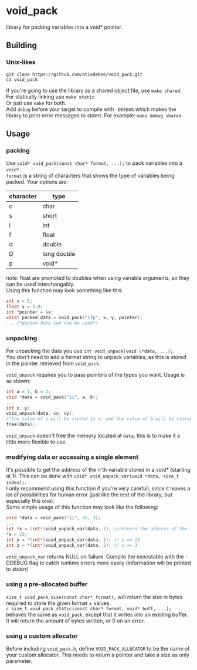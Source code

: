 # void_pack
library for packing variables into a void* pointer.

## Building
### Unix-likes
```
git clone https://github.com/atiedebee/void_pack.git
cd void_pack
```
If you're going to use the library as a shared object file, use ``make shared``. For statically linking use ``make static``<br>
Or just use ``make`` for both.<br>
Add ``debug`` before your target to compile with ``-DDEBUG`` which makes the library to print error messages to stderr. For example: ``make debug shared``

## Usage
### packing
Use ``void* void_pack(const char* format, ...);`` to pack variables into a ``void*``. <br>
``format`` is a string of characters that shows the type of variables being packed. Your options are:

| character | type |
|-----------|------|
| c | char |
| s | short |
| i | int |
| f | float |
| d | double |
| D | long double |
| p | void* |

note: float are promoted to doubles when using variable arguments, so they can be used interchangably.<br>
Using this function may look something like this:
```c
int x = 5;
float y = 3.0;
int *pointer = &x;
void* packed_data = void_pack("ifp", x, y, pointer);
... /*packed data can now be used*/
```

### unpacking
For unpacking the data you use ``int void_unpack(void \*data, ...);``. <br>
You don't need to add a format string to unpack variables, as this is stored in the pointer retrieved from ``void_pack``.

``void_unpack`` requires you to pass pointers of the types you want. Usage is as shown:
```c
int a = 1, b = 2;
void *data = void_pack("ii", a, b);
...
int x, y;
void_unpack(data, &x, &y); 
/*the value of a will be stored in x, and the value of b will be stored in y*/
free(data);
```
``void_unpack`` doesn't free the memory located at ``data``, this is to make it a little more flexible to use.

### modifying data or accessing a single element
It's possible to get the address of the n'th variable stored in a void* (starting at 1). This can be done with ``void* void_unpack_var(void *data, size_t index);``. <br>
I only recommend using this function if you're very carefull, since it leaves a lot of possibilities for human error (just like the rest of the library, but especially this one). <br>
Some simple usage of this function may look like the following:
```c
void *data = void_pack("ii", 55, 3);
...
int *x = (int*)void_unpack_var(data, 1); //returns the address of the first variable, with value 55
*x = 23;
int y = *(int*)void_unpack_var(data, 1); // y == 23
int z = *(int*)void_unpack_var(data, 2); // z == 3
```
``void_unpack_var`` returns NULL on failure. Compile the executable with the -DDEBUG flag to catch runtime errors more easily (information will be printed to stderr)

### using a pre-allocated buffer
``size_t void_pack_size(const char* format);`` will return the size in bytes required to store the given format + values.<br>
```c size_t void_pack_static(const char* format, void* buff, ...);``` behaves the same as ``void_pack``, except that it writes into an existing buffer. It will return the amount of bytes written, or 0 on an error.

### using a custom allocator
Before including ``void_pack.h``, define ``VOID_PACK_ALLOCATOR`` to be the name of your custom allocator. This needs to return a pointer and take a size as only parameter.
